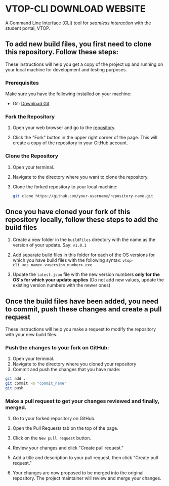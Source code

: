 # VTOP-CLI DOWNLOAD WEBSITE

A Command Line Interface (CLI) tool for _seamless interaction_ with the student portal, VTOP.

## To add new build files, you first need to clone this repository. Follow these steps:

These instructions will help you get a copy of the project up and running on your local machine for development and testing purposes.

### Prerequisites

Make sure you have the following installed on your machine:

- Git: [Download Git](https://git-scm.com/downloads)

### Fork the Repository

1. Open your web browser and go to the [repository](https://github.com/ACM-VIT/vtop-cli-website).

2. Click the "Fork" button in the upper right corner of the page. This will create a copy of the repository in your GitHub account.

### Clone the Repository

1. Open your terminal.

2. Navigate to the directory where you want to clone the repository.

3. Clone the forked repository to your local machine:
   ```bash
   git clone https://github.com/your-username/repository-name.git
   ```

## Once you have cloned your fork of this repository locally, follow these steps to add the build files

1. Create a new folder in the `buildFiles` directory with the name as the version of your update. Say:
   `v1.0.1`

2. Add separate build files in this folder for each of the OS versions for which you have build files with the following syntax:
   `vtop-cli_<os_name>_v<version_number>.exe`

3. Update the `latest.json` file with the new version numbers **only for the OS's for which your update applies** (Do not add new values, update the existing version numbers with the newer ones)

## Once the build files have been added, you need to commit, push these changes and create a pull request

These instructions will help you make a request to modify the repository with your new build files.

### Push the changes to your fork on GitHub:

1. Open your terminal.
2. Navigate to the directory where you cloned your repository
3. Commit and push the changes that you have made:

```bash
git add .
git commit -m "commit_name"
git push
```

### Make a pull request to get your changes reviewed and finally, merged.

1.  Go to your forked repository on GitHub.

2.  Open the Pull Requests tab on the top of the page.

3.  Click on the `New pull request` button.

4.  Review your changes and click "Create pull request."

5.  Add a title and description to your pull request, then click "Create pull request."

6.  Your changes are now proposed to be merged into the original repository. The project maintainer will review and merge your changes.
